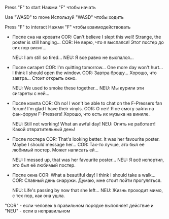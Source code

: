 Press "F" to start
Нажми "F" чтобы начать

Use "WASD" to move
Используй "WASD" чтобы ходить

Press "F" to interact
Нажми "F" чтобы взаимодействовать
* После сна на кровати
	COR: Can't believe I slept this well! Strange, the poster is still hanging...
	COR: Не верю, что я выспался! Этот постер до сих пор висит...
	
	NEU: I am still so tired...
	NEU: Я все равно не выспался...

* После сигарет
	COR: I'm quitting tomorrow... One more day won't hurt... I think I should open the window.
	COR: Завтра брошу... Хорошо, что завтра... Стоит открыть окно.

	NEU: We used to smoke these together...
	NEU: Мы курили эти сигареты с ней...

* После компа
	COR: Oh no! I won't be able to chat on the F-Pressers fan forum! I'm glad I have their vinyls.
	COR: О нет! Я не смогу зайти на фан-форум F-Pressers! Хорошо, что есть их музыка на виниле.
	
	NEU: Still not working! What an awful day!
	NEU: Опять не работает! Какой отвратительный день!

* После постера
	COR: That's looking better. It was her favourite poster. Maybe I should message her...
	COR: Так-то лучше, это был её любимый постер. Может написать ей...
	
	NEU: I messed up, that was her favourite poster...
	NEU: Я всё испортил, это был её любимый постер.

* После окна
	COR: What a beautiful day! I think I should take a walk...
	COR: Славный день снаружи. Думаю, мне стоит пойти прогуляться.

	NEU: Life's passing by now that she left...
	NEU: Жизнь проходит мимо, с тех пор, как она ушла.

"COR" - если человек в правильном порядке выполняет действие и "NEU" - если в неправильном